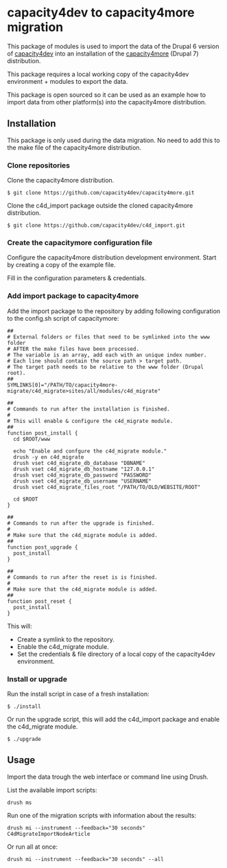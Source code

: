 # capacity4dev to capacity4more migration


This package of modules is used to import the data of the Drupal 6 version of [capacity4dev](http://capacity4dev.ec.europa.eu) into an installation of the [capacity4more](https://github.com/capacity4dev/capacity4more) (Drupal 7) distribution.

This package requires a local working copy of the capacity4dev environment + modules to export the data.

This package is open sourced so it can be used as an example how to import data from other platform(s) into the capacity4more distribution.


## Installation

This package is only used during the data migration. 
No need to add this to the make file of the capacity4more distribution.


### Clone repositories

Clone the capacity4more distribution.

	$ git clone https://github.com/capacity4dev/capacity4more.git
	
Clone the c4d_import package outside the cloned capacity4more distribution.

	$ git clone https://github.com/capacity4dev/c4d_import.git
	

### Create the capacitymore configuration file

Configure the capacity4more distribution development environment. Start by creating a copy of the example file.

Fill in the configuration parameters & credentials.


### Add import package to capacity4more

Add the import package to the repository by adding following configuration to the config.sh script of capacitymore:

	##
	# External folders or files that need to be symlinked into the www folder
	# AFTER the make files have been processed.
	# The variable is an array, add each with an unique index number.
	# Each line should contain the source path > target path.
	# The target path needs to be relative to the www folder (Drupal root).
	##
	SYMLINKS[0]="/PATH/TO/capacity4more-migrate/c4d_migrate>sites/all/modules/c4d_migrate"

	##
	# Commands to run after the installation is finished.
	#
	# This will enable & configure the c4d_migrate module.
	##
	function post_install {
	  cd $ROOT/www

	  echo "Enable and confgure the c4d_migrate module."
	  drush -y en c4d_migrate
	  drush vset c4d_migrate_db_database "DBNAME"
	  drush vset c4d_migrate_db_hostname "127.0.0.1"
	  drush vset c4d_migrate_db_password "PASSWORD"
	  drush vset c4d_migrate_db_username "USERNAME"
	  drush vset c4d_migrate_files_root "/PATH/TO/OLD/WEBSITE/ROOT"

	  cd $ROOT
	}

	##
	# Commands to run after the upgrade is finished.
	#
	# Make sure that the c4d_migrate module is added.
	##
	function post_upgrade {
	  post_install
	}

	##
	# Commands to run after the reset is is finished.
	#
	# Make sure that the c4d_migrate module is added.
	##
	function post_reset {
	  post_install
	}

This will:

* Create a symlink to the repository.
* Enable the c4d_migrate module.
* Set the credentials & file directory of a local copy of the capacity4dev environment.

### Install or upgrade

Run the install script in case of a fresh installation:

	$ ./install
	
Or run the upgrade script, this will add the c4d_import package and enable the c4d_migrate module.

	$ ./upgrade



## Usage

Import the data trough the web interface or command line using Drush.

List the available import scripts:

	drush ms
	
Run one of the migration scripts with information about the results:

	drush mi --instrument --feedback="30 seconds" C4dMigrateImportNodeArticle
	
Or run all at once:

	drush mi --instrument --feedback="30 seconds" --all

